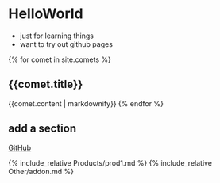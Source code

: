 # HelloWorld

- just for learning things
- want to try out github pages

{% for comet in site.comets %}
  <h2>{{comet.title}}</h2>
  {{comet.content | markdownify}}
{% endfor %}

## add a section

[GitHub](http://github.com)



{% include_relative Products/prod1.md %}
{% include_relative Other/addon.md %}




